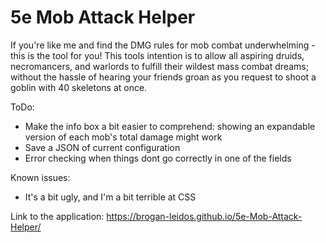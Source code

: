 # 5e Mob Attack Helper
If you're like me and find the DMG rules for mob combat underwhelming - this is the tool for you!
This tools intention is to allow all aspiring druids, necromancers, and warlords to fulfill their wildest mass combat dreams; without the hassle of hearing your friends groan as you request to shoot a goblin with 40 skeletons at once.

ToDo:
  - Make the info box a bit easier to comprehend: showing an expandable version of each mob's total damage might work
  - Save a JSON of current configuration
  - Error checking when things dont go correctly in one of the fields

Known issues:
  - It's a bit ugly, and I'm a bit terrible at CSS



Link to the application:
https://brogan-leidos.github.io/5e-Mob-Attack-Helper/
